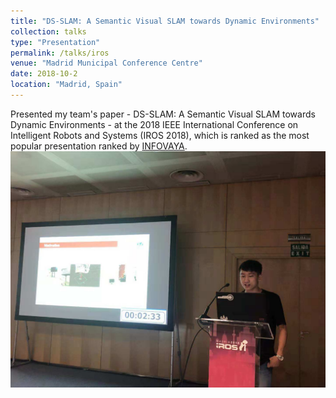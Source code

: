 ```yaml
---
title: "DS-SLAM: A Semantic Visual SLAM towards Dynamic Environments"
collection: talks
type: "Presentation"
permalink: /talks/iros
venue: "Madrid Municipal Conference Centre"
date: 2018-10-2
location: "Madrid, Spain"
---
```


Presented my team's paper - DS-SLAM: A Semantic Visual SLAM towards Dynamic Environments - at the 2018 IEEE International Conference on Intelligent Robots and Systems (IROS 2018), which is ranked as the most popular presentation ranked by [INFOVAYA](https://events.infovaya.com/).  
![here](/images/iros.jpg)

